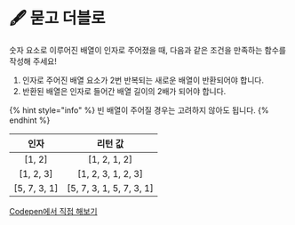 # 🖋  묻고 더블로

숫자 요소로 이루어진 배열이 인자로 주어졌을 때, 다음과 같은 조건을 만족하는 함수를 작성해 주세요!

1. 인자로 주어진 배열 요소가 2번 반복되는 새로운 배열이 반환되어야 합니다.
2. 반환된 배열은 인자로 들어간 배열 길이의 2배가 되어야 합니다.&#x20;

{% hint style="info" %}
빈 배열이 주어질 경우는 고려하지 않아도 됩니다.&#x20;
{% endhint %}

|       인자      |            리턴 값           |
| :-----------: | :-----------------------: |
|    \[1, 2]    |       \[1, 2, 1, 2]       |
|   \[1, 2, 3]  |    \[1, 2, 3, 1, 2, 3]    |
| \[5, 7, 3, 1] | \[5, 7, 3, 1, 5, 7, 3, 1] |

[Codepen에서 직접 해보기](https://codepen.io/vanillacoding/pen/WNZBYOy)
